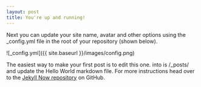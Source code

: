 ```yaml
---
layout: post
title: You're up and running!
---
```


Next you can update your site name, avatar and other options using the _config.yml file in the root of your repository (shown below).

![_config.yml]({{ site.baseurl }}/images/config.png)

The easiest way to make your first post is to edit this one. into  is /_posts/ and update the Hello World markdown file. For more instructions head over to the [Jekyll Now repository](https://github.com/barryclark/jekyll-now) on GitHub.

